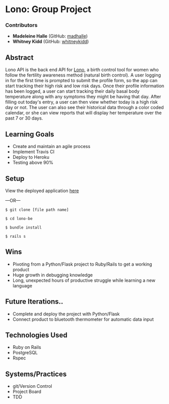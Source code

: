 # Lono: Group Project

### Contributors
* __Madeleine Halle__ (GitHub: [madhalle](https://github.com/madhalle))
* __Whitney Kidd__ (GitHub: [whitneykidd](https://github.com/whitneykidd))

## Abstract
Lono API is the back end API for [Lono](https://lono-fertility.herokuapp.com/), a birth control tool for women who follow the fertility awareness method (natural birth control). A user logging in for the first time is prompted to submit the profile form, so the app can start tracking their high risk and low risk days. Once their profile information has been logged, a user can start tracking their daily basal body temperature along with any symptoms they might be having that day. After filling out today's entry, a user can then view whether today is a high risk day or not. The user can also see their historical data through a color coded calendar, or she can view reports that will display her temperature over the past 7 or 30 days.

## Learning Goals
* Create and maintain an agile process
* Implement Travis CI
* Deploy to Heroku
* Testing above 90%

## Setup

View the deployed application [here](https://lono-api.herokuapp.com/api/v1/days)

—OR—

`$ git clone [file path name]`

`$ cd lono-be`

`$ bundle install`

`$ rails s`


## Wins
- Pivoting from a Python/Flask project to Ruby/Rails to get a working product
- Huge growth in debugging knowledge
- Long, unexpected hours of productive struggle while learning a new language

## Future Iterations..
- Complete and deploy the project with Python/Flask
- Connect product to bluetooth thermometer for automatic data input

## Technologies Used
- Ruby on Rails
- PostgreSQL
- Rspec

## Systems/Practices
- git/Version Control
- Project Board
- TDD
